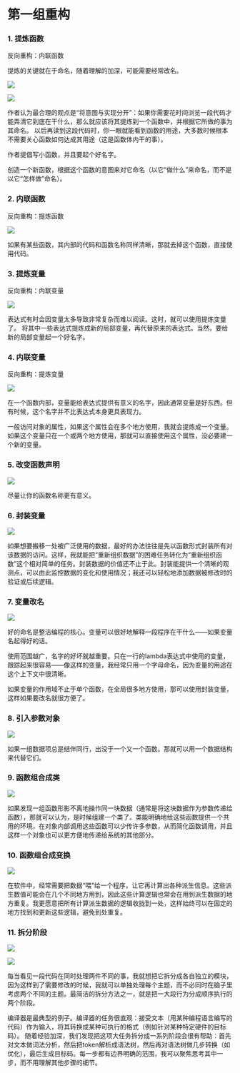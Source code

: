 # 第一组重构

### 1. 提炼函数
反向重构：内联函数

提炼的关键就在于命名，随着理解的加深，可能需要经常改名。

![](../imgs/6-1.png)

![](../imgs/6-2.png)


作者认为最合理的观点是“将意图与实现分开”：如果你需要花时间浏览一段代码才能弄清它到底在干什么，那么就应该将其提炼到一个函数中，并根据它所做的事为其命名。
以后再读到这段代码时，你一眼就能看到函数的用途，大多数时候根本不需要关心函数如何达成其用途（这是函数体内干的事）。

作者提倡写小函数，并且要起个好名字。

创造一个新函数，根据这个函数的意图来对它命名（以它“做什么”来命名，而不是以它“怎样做”命名）。

### 2. 内联函数
反向重构：提炼函数

![](../imgs/6-3.png)

如果有某些函数，其内部的代码和函数名称同样清晰，那就去掉这个函数，直接使用代码。

### 3. 提炼变量
反向重构：内联变量

![](../imgs/6-4.png)

表达式有时会因变量太多导致非常复杂而难以阅读。这时，就可以使用提炼变量了。
将其中一些表达式提炼成新的局部变量，再代替原来的表达式。当然，要给新的局部变量起一个好名字。

### 4. 内联变量
反向重构：提炼变量

![](../imgs/6-5.png)

在一个函数内部，变量能给表达式提供有意义的名字，因此通常变量是好东西。但有时候，这个名字并不比表达式本身更具表现力。

一般访问对象的属性，如果这个属性会在多个地方使用，我就会提炼成一个变量。
如果这个变量只在一个或两个地方使用，那就可以直接使用这个属性，没必要建一个新的变量。

### 5. 改变函数声明
![](../imgs/6-6.png)

尽量让你的函数名称更有意义。

### 6. 封装变量
![](../imgs/6-7.png)

如果想要搬移一处被广泛使用的数据，最好的办法往往是先以函数形式封装所有对该数据的访问。这样，我就能把“重新组织数据”的困难任务转化为“重新组织函数”这个相对简单的任务。封装数据的价值还不止于此。封装能提供一个清晰的观测点，可以由此监控数据的变化和使用情况；我还可以轻松地添加数据被修改时的验证或后续逻辑。

### 7. 变量改名
![](../imgs/6-8.png)

好的命名是整洁编程的核心。变量可以很好地解释一段程序在干什么——如果变量名起得好的话。

使用范围越广，名字的好坏就越重要。只在一行的lambda表达式中使用的变量，跟踪起来很容易——像这样的变量，我经常只用一个字母命名，因为变量的用途在这个上下文中很清晰。

如果变量的作用域不止于单个函数，在全局很多地方使用，那可以使用封装变量，这样如果要改名就很方便了。

### 8. 引入参数对象
![](../imgs/6-9.png)

如果一组数据项总是结伴同行，出没于一个又一个函数。那就可以用一个数据结构来代替它们。

### 9. 函数组合成类
![](../imgs/6-10.png)

如果发现一组函数形影不离地操作同一块数据（通常是将这块数据作为参数传递给函数），那就可以认为，是时候组建一个类了。类能明确地给这些函数提供一个共用的环境，在对象内部调用这些函数可以少传许多参数，从而简化函数调用，并且这样一个对象也可以更方便地传递给系统的其他部分。

### 10. 函数组合成变换
![](../imgs/6-11.png)

在软件中，经常需要把数据“喂”给一个程序，让它再计算出各种派生信息。这些派生数值可能会在几个不同地方用到，因此这些计算逻辑也常会在用到派生数据的地方重复。我更愿意把所有计算派生数据的逻辑收拢到一处，这样始终可以在固定的地方找到和更新这些逻辑，避免到处重复。

### 11. 拆分阶段
![](../imgs/6-12.png)

![](../imgs/6-13.png)

每当看见一段代码在同时处理两件不同的事，我就想把它拆分成各自独立的模块，因为这样到了需要修改的时候，我就可以单独处理每个主题，而不必同时在脑子里考虑两个不同的主题。最简洁的拆分方法之一，就是把一大段行为分成顺序执行的两个阶段。

编译器是最典型的例子。编译器的任务很直观：接受文本（用某种编程语言编写的代码）作为输入，将其转换成某种可执行的格式（例如针对某种特定硬件的目标码）。
随着经验加深，我们发现把这项大任务拆分成一系列阶段会很有帮助：首先对文本做词法分析，然后把token解析成语法树，然后再对语法树做几步转换（如优化），最后生成目标码。每一步都有边界明确的范围，我可以聚焦思考其中一步，而不用理解其他步骤的细节。